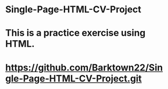 # Single-Page-HTML-CV-Project
# This is a practice exercise using HTML.
# https://github.com/Barktown22/Single-Page-HTML-CV-Project.git
